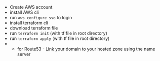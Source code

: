 - Create AWS account
- install AWS cli
- run `aws configure sso` to login
- install terraform cli
- download terraform file
- run `terraform init` (with tf file in root directory)
- run `terraform apply` (with tf file in root directory)
- * for Route53 - Link your domain to your hosted zone using the name server